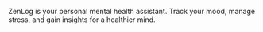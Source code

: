 ZenLog is your personal mental health assistant. Track your mood, manage stress, and gain insights for a healthier mind.
